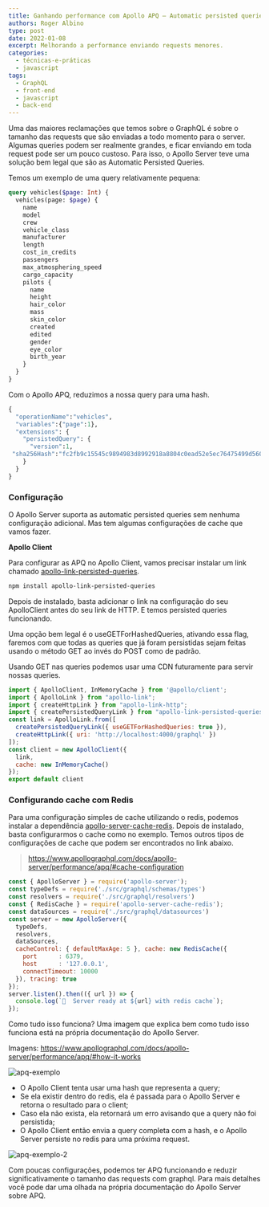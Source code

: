 ```yaml
---
title: Ganhando performance com Apollo APQ — Automatic persisted queries
authors: Roger Albino
type: post
date: 2022-01-08
excerpt: Melhorando a performance enviando requests menores.
categories:
  - técnicas-e-práticas
  - javascript
tags:
  - GraphQL
  - front-end
  - javascript
  - back-end
---
```


Uma das maiores reclamações que temos sobre o GraphQL é sobre o tamanho das requests que são enviadas a todo momento para o server. Algumas queries podem ser realmente grandes, e ficar enviando em toda request pode ser um pouco custoso. Para isso, o Apollo Server teve uma solução bem legal que são as Automatic Persisted Queries.

Temos um exemplo de uma query relativamente pequena:

```graphql
query vehicles($page: Int) {
  vehicles(page: $page) {
    name
    model
    crew
    vehicle_class
    manufacturer
    length
    cost_in_credits
    passengers
    max_atmosphering_speed
    cargo_capacity
    pilots {
      name
      height
      hair_color
      mass
      skin_color
      created
      edited
      gender
      eye_color
      birth_year
    }
  }
}
```

Com o Apollo APQ, reduzimos a nossa query para uma hash.

```graphql
{
  "operationName":"vehicles",
  "variables":{"page":1},
  "extensions": {
    "persistedQuery": {
      "version":1,
 "sha256Hash":"fc2fb9c15545c9894983d8992918a8804c0ead52e5ec76475499d560a7c220f5"
    }
  }
}
```

### Configuração

O Apollo Server suporta as automatic persisted queries sem nenhuma configuração adicional. Mas tem algumas configurações de cache que vamos fazer.

**Apollo Client**

Para configurar as APQ no Apollo Client, vamos precisar instalar um link chamado [apollo-link-persisted-queries](https://github.com/apollographql/apollo-link-persisted-queries).

```bash
npm install apollo-link-persisted-queries
```

Depois de instalado, basta adicionar o link na configuração do seu ApolloClient antes do seu link de HTTP. E temos persisted queries funcionando.

Uma opção bem legal é o useGETForHashedQueries, ativando essa flag, faremos com que todas as queries que já foram persistidas sejam feitas usando o método GET ao invés do POST como de padrão.

Usando GET nas queries podemos usar uma CDN futuramente para servir nossas queries.

```js
import { ApolloClient, InMemoryCache } from '@apollo/client';
import { ApolloLink } from "apollo-link";
import { createHttpLink } from "apollo-link-http";
import { createPersistedQueryLink } from "apollo-link-persisted-queries";
const link = ApolloLink.from([
  createPersistedQueryLink({ useGETForHashedQueries: true }),
  createHttpLink({ uri: 'http://localhost:4000/graphql' })
]);
const client = new ApolloClient({
  link,
  cache: new InMemoryCache()
});
export default client
```

### Configurando cache com Redis

Para uma configuração simples de cache utilizando o redis, podemos instalar a dependência [apollo-server-cache-redis](https://www.npmjs.com/package/apollo-server-cache-redis). Depois de instalado, basta configurarmos o cache como no exemplo. Temos outros tipos de configurações de cache que podem ser encontrados no link abaixo.

> https://www.apollographql.com/docs/apollo-server/performance/apq/#cache-configuration

```js
const { ApolloServer } = require('apollo-server');
const typeDefs = require('./src/graphql/schemas/types')
const resolvers = require('./src/graphql/resolvers')
const { RedisCache } = require('apollo-server-cache-redis');
const dataSources = require('./src/graphql/datasources')
const server = new ApolloServer({
  typeDefs,
  resolvers,
  dataSources,
  cacheControl: { defaultMaxAge: 5 }, cache: new RedisCache({
    port      : 6379,
    host      : '127.0.0.1',
    connectTimeout: 10000
  }), tracing: true
});
server.listen().then(({ url }) => {
  console.log(`🚀  Server ready at ${url} with redis cache`);
});
```

Como tudo isso funciona? Uma imagem que explica bem como tudo isso funciona está na própria documentação do Apollo Server.

Imagens: https://www.apollographql.com/docs/apollo-server/performance/apq/#how-it-works

![apq-exemplo](https://user-images.githubusercontent.com/4194366/148597182-0829a21e-3618-4742-845e-05e8a6dcc4a9.png)

- O Apollo Client tenta usar uma hash que representa a query;
- Se ela existir dentro do redis, ela é passada para o Apollo Server e retorna o resultado para o client;
- Caso ela não exista, ela retornará um erro avisando que a query não foi persistida;
- O Apollo Client então envia a query completa com a hash, e o Apollo Server persiste no redis para uma próxima request.

![apq-exemplo-2](https://user-images.githubusercontent.com/4194366/148597255-02286797-a70f-4892-b693-4ffd1a6e66b4.png)

Com poucas configurações, podemos ter APQ funcionando e reduzir significativamente o tamanho das requests com graphql.
Para mais detalhes você pode dar uma olhada na própria documentação do Apollo Server sobre APQ.
